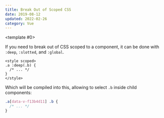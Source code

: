 ```yaml
---
title: Break Out of Scoped CSS
date: 2019-08-12
updated: 2022-02-26
category: Vue
---
```


<script setup>
import ToggleView from '../components/ToggleView.vue'
</script>

<ToggleView :options="['Vue 3', 'Vue 2']"><template #0>

If you need to break out of CSS scoped to a component, it can be done with `:deep`, `:slotted`, and `:global`.

```vue
<style scoped>
.a :deep(.b) {
  /* ... */
}
</style>
```

Which will be compiled into this, allowing to select `.b` inside child components:

```css
.a[data-v-f13b4d11] .b {
  /* ... */
}
```

</template>
<template #1>

If you need to break out of CSS scoped to a component, it can be done with `>>>` or `/deep/`.

```vue
<style scoped>
.a >>> b {
  /* ... */
}
</style>
```

Which will be compiled into this, allowing to select `.b` inside child components:

```css
.a[data-v-f13b4d11] .b {
  /* ... */
}
```

</template>
</ToggleView>
